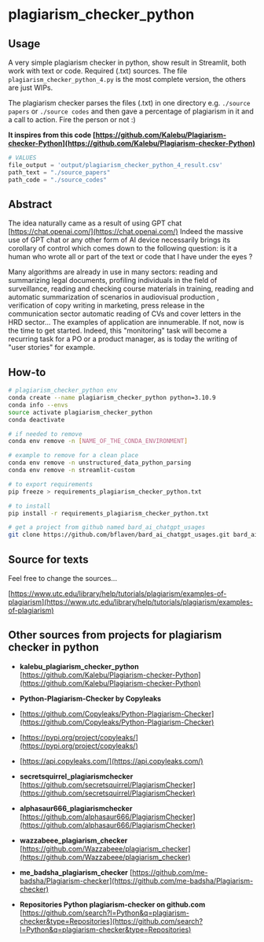 # plagiarism_checker_python


## Usage
A very simple plagiarism checker in python, show result in Streamlit, both work with text or code. Required (.txt) sources. The file `plagiarism_checker_python_4.py` is the most complete version, the others are just WIPs.

The plagiarism checker parses the files (.txt) in one directory e.g. `./source papers` or `./source codes` and then gave a percentage of plagiarism in it and a call to action. Fire the person or not :)

__It inspires from this code [https://github.com/Kalebu/Plagiarism-checker-Python](https://github.com/Kalebu/Plagiarism-checker-Python)__

```python
# VALUES
file_output = 'output/plagiarism_checker_python_4_result.csv'
path_text = "./source_papers"
path_code = "./source_codes"
```


## Abstract
The idea naturally came as a result of using GPT chat [https://chat.openai.com/](https://chat.openai.com/) Indeed the massive use of GPT chat or any other form of AI device necessarily brings its corollary of control which comes down to the following question: is it a human who wrote all or part of the text or code that I have under the eyes ?

Many algorithms are already in use in many sectors: reading and summarizing legal documents, profiling individuals in the field of surveillance, reading and checking course materials in training, reading and automatic summarization of scenarios in audiovisual production , verification of copy writing in marketing, press release in the communication sector automatic reading of CVs and cover letters in the HRD sector... The examples of application are innumerable. If not, now is the time to get started. Indeed, this "monitoring" task will become a recurring task for a PO or a product manager, as is today the writing of "user stories" for example.


## How-to
```bash
# plagiarism_checker_python env
conda create --name plagiarism_checker_python python=3.10.9
conda info --envs
source activate plagiarism_checker_python
conda deactivate

# if needed to remove
conda env remove -n [NAME_OF_THE_CONDA_ENVIRONMENT]

# example to remove for a clean place
conda env remove -n unstructured_data_python_parsing
conda env remove -n streamlit-custom

# to export requirements
pip freeze > requirements_plagiarism_checker_python.txt

# to install
pip install -r requirements_plagiarism_checker_python.txt

# get a project from github named bard_ai_chatgpt_usages
git clone https://github.com/bflaven/bard_ai_chatgpt_usages.git bard_ai_chatgpt_usages

```


## Source for texts
Feel free to change the sources...

[https://www.utc.edu/library/help/tutorials/plagiarism/examples-of-plagiarism](https://www.utc.edu/library/help/tutorials/plagiarism/examples-of-plagiarism)



## Other sources from projects for plagiarism checker in python

- **kalebu_plagiarism_checker_python**
[https://github.com/Kalebu/Plagiarism-checker-Python](https://github.com/Kalebu/Plagiarism-checker-Python)



- **Python-Plagiarism-Checker by Copyleaks**
- [https://github.com/Copyleaks/Python-Plagiarism-Checker](https://github.com/Copyleaks/Python-Plagiarism-Checker)
- [https://pypi.org/project/copyleaks/](https://pypi.org/project/copyleaks/)
- [https://api.copyleaks.com/](https://api.copyleaks.com/)

- **secretsquirrel_plagiarismchecker**
[https://github.com/secretsquirrel/PlagiarismChecker](https://github.com/secretsquirrel/PlagiarismChecker)


- **alphasaur666_plagiarismchecker**
[https://github.com/alphasaur666/PlagiarismChecker](https://github.com/alphasaur666/PlagiarismChecker)


- **wazzabeee_plagiarism_checker**
[https://github.com/Wazzabeee/plagiarism_checker](https://github.com/Wazzabeee/plagiarism_checker)


- **me_badsha_plagiarism_checker**
[https://github.com/me-badsha/Plagiarism-checker](https://github.com/me-badsha/Plagiarism-checker)

- **Repositories Python plagiarism-checker on github.com**
[https://github.com/search?l=Python&q=plagiarism-checker&type=Repositories](https://github.com/search?l=Python&q=plagiarism-checker&type=Repositories)
